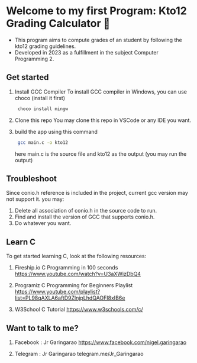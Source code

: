 # Welcome to my first Program: Kto12 Grading Calculator 👋

- This program aims to compute grades of an student by following the kto12 grading guidelines.
- Developed in 2023 as a fulfillment in the subject Computer Programming 2.

## Get started

1.  Install GCC Compiler
    To install GCC compiler in Windows, you can use choco (install it first)

    ```PowerShell
     choco install mingw
    ```

2.  Clone this repo
    You may clone this repo in VSCode or any IDE you want.

3.  build the app using this command

    ```bash
     gcc main.c -o kto12
    ```

    here main.c is the source file and kto12 as the output (you may run the output)

## Troubleshoot

Since conio.h reference is included in the project, current gcc version may not support it. you may:
1. Delete all association of conio.h in the source code to run.
2. Find and install the version of GCC that supports conio.h.
3. Do whatever you want.

## Learn C

To get started learning C, look at the following resources:

1.  Fireship.io C Programming in 100 seconds
    https://www.youtube.com/watch?v=U3aXWizDbQ4

2.  Programiz C Programming for Beginners Playlist
    https://www.youtube.com/playlist?list=PL98qAXLA6aftD9ZlnjpLhdQAOFI8xIB6e

3.  W3School C Tutorial
    https://www.w3schools.com/c/

## Want to talk to me?

1.  Facebook : Jr Garingarao
    https://www.facebook.com/nigel.garingarao

2.  Telegram : Jr Garingarao
    telegram.me/Jr_Garingarao
